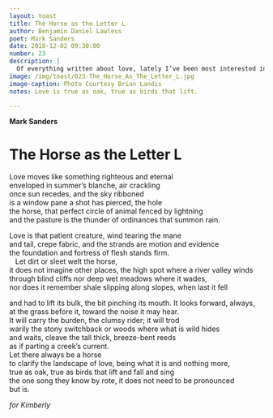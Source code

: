 ```yaml
---
layout: toast
title: The Horse as the Letter L
author: Benjamin Daniel Lawless
poet: Mark Sanders
date: 2018-12-02 09:30:00
number: 23
description: |
  Of everything written about love, lately I’ve been most interested in its long game. The slow simmer of a stew on the stove. Here’s one by Mark Sanders, truth and care in equal measure.
image: /img/toast/023-The_Horse_As_The_Letter_L.jpg
image-caption: Photo Courtesy Brian Landis
notes: Love is true as oak, true as birds that lift.

---
```

**Mark Sanders**
# The Horse as the Letter L

Love moves like something righteous and eternal   
enveloped in summer’s blanche, air crackling  
once sun recedes, and the sky ribboned  
is a window pane a shot has pierced, the hole  
the horse, that perfect circle of animal fenced by lightning  
and the pasture is the thunder of ordinances that summon rain.  

Love is that patient creature, wind tearing the mane  
and tail, crepe fabric, and the strands are motion and evidence   
the foundation and fortress of flesh stands firm.  
   Let dirt or sleet welt the horse,   
it does not imagine other places, the high spot where a river valley winds  
through blind cliffs nor deep wet meadows where it wades,   
nor does it remember shale slipping along slopes, when last it fell   

and had to lift its bulk, the bit pinching its mouth.  It looks forward, always,  
at the grass before it, toward the noise it may hear.  
It will carry the burden, the clumsy rider; it will trod  
warily the stony switchback or woods where what is wild hides  
and waits, cleave the tall thick, breeze-bent reeds  
as if parting a creek’s current.    
Let there always be a horse  
to clarify the landscape of love, being what it is and nothing more,  
true as oak, true as birds that lift and fall and sing  
the one song they know by rote, it does not need to be pronounced  
but is.  

*for Kimberly*
